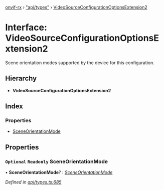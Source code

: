 [onvif-rx](../README.md) › ["api/types"](../modules/_api_types_.md) › [VideoSourceConfigurationOptionsExtension2](_api_types_.videosourceconfigurationoptionsextension2.md)

# Interface: VideoSourceConfigurationOptionsExtension2

Scene orientation modes supported by the device for this configuration.

## Hierarchy

* **VideoSourceConfigurationOptionsExtension2**

## Index

### Properties

* [SceneOrientationMode](_api_types_.videosourceconfigurationoptionsextension2.md#optional-readonly-sceneorientationmode)

## Properties

### `Optional` `Readonly` SceneOrientationMode

• **SceneOrientationMode**? : *[SceneOrientationMode](_api_types_.videosourceconfigurationoptionsextension2.md#optional-readonly-sceneorientationmode)*

*Defined in [api/types.ts:685](https://github.com/patrickmichalina/onvif-rx/blob/3e9b152/src/api/types.ts#L685)*
